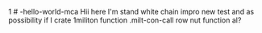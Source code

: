 1 # -hello-world-mca
Hii here I'm stand white chain impro new test and as possibility  if I crate 1militon function .milt-con-call row nut function al? 
